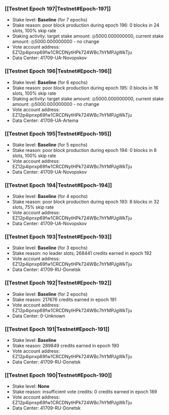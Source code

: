 ### [[Testnet Epoch 197|Testnet#Epoch-197]]
* Stake level: **Baseline** (for 7 epochs)
* Stake reason: poor block production during epoch 196: 0 blocks in 24 slots, 100% skip rate
* Staking activity: target stake amount: ◎5000.000000000, current stake amount: ◎5000.000000000 - no change
* Vote account address: EZ12p4ipnxp69fw1CRCDNytHPk724WBc7hYMPJgWkTju
* Data Center: 41709-UA-Novopskov
### [[Testnet Epoch 196|Testnet#Epoch-196]]
* Stake level: **Baseline** (for 6 epochs)
* Stake reason: poor block production during epoch 195: 0 blocks in 16 slots, 100% skip rate
* Staking activity: target stake amount: ◎5000.000000000, current stake amount: ◎5000.000000000 - no change
* Vote account address: EZ12p4ipnxp69fw1CRCDNytHPk724WBc7hYMPJgWkTju
* Data Center: 41709-UA-Artema
### [[Testnet Epoch 195|Testnet#Epoch-195]]
* Stake level: **Baseline** (for 5 epochs)
* Stake reason: poor block production during epoch 194: 0 blocks in 8 slots, 100% skip rate 
* Vote account address: EZ12p4ipnxp69fw1CRCDNytHPk724WBc7hYMPJgWkTju
* Data Center: 41709-UA-Novopskov
### [[Testnet Epoch 194|Testnet#Epoch-194]]
* Stake level: **Baseline** (for 4 epochs)
* Stake reason: poor block production during epoch 193: 8 blocks in 32 slots, 75% skip rate 
* Vote account address: EZ12p4ipnxp69fw1CRCDNytHPk724WBc7hYMPJgWkTju
* Data Center: 41709-UA-Novopskov
### [[Testnet Epoch 193|Testnet#Epoch-193]]
* Stake level: **Baseline** (for 3 epochs)
* Stake reason: no leader slots; 268441 credits earned in epoch 192
* Vote account address: EZ12p4ipnxp69fw1CRCDNytHPk724WBc7hYMPJgWkTju
* Data Center: 41709-RU-Donetsk
### [[Testnet Epoch 192|Testnet#Epoch-192]]
* Stake level: **Baseline** (for 2 epochs)
* Stake reason: 217676 credits earned in epoch 191
* Vote account address: EZ12p4ipnxp69fw1CRCDNytHPk724WBc7hYMPJgWkTju
* Data Center: 0-Unknown
### [[Testnet Epoch 191|Testnet#Epoch-191]]
* Stake level: **Baseline**
* Stake reason: 289849 credits earned in epoch 190
* Vote account address: EZ12p4ipnxp69fw1CRCDNytHPk724WBc7hYMPJgWkTju
* Data Center: 41709-RU-Donetsk
### [[Testnet Epoch 190|Testnet#Epoch-190]]
* Stake level: **None**
* Stake reason: insufficient vote credits: 0 credits earned in epoch 189
* Vote account address: EZ12p4ipnxp69fw1CRCDNytHPk724WBc7hYMPJgWkTju
* Data Center: 41709-RU-Donetsk